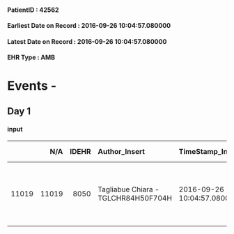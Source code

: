 
#### PatientID : 42562
#### Earliest Date on Record : 2016-09-26 10:04:57.080000
#### Latest Date on Record : 2016-09-26 10:04:57.080000
#### EHR Type : AMB

# Events - 

## Day 1

#### input
|       |    N/A |   IDEHR | Author_Insert                       | TimeStamp_Insert           | EHRType   |   PatientID |   IDDigitalSignDocument | persone_vicine   |   Unnamed: 0_x.1 |   IDANAMNESI_SOCIALE | Patient   | FamigliaAltro   | Paziente_T   | FamigliaAltro_T   |   Non_Rilevabile_x.1 | Note_Non_Rilevabile_x.1   | opt_Problemi   | chk_contr_sintomi   | chk_competenza                                 | opt_paziente_a   | opt_famiglia_a   | opt_adeguatezza   | ds_note_ad                                                                       | opt_paziente_solo   | opt_presente_assente   | Presenza_minori   | ds_familiari_coinv                                                     | opt_necessario   | opt_presente   | opt_risorse_ec   | opt_paziente_psi   | opt_Ins_vol   | ds_note_prio                                                                   | opt_inv_civile   | Needs               | opt_famiglia_psi   |
|------:|-------:|--------:|:------------------------------------|:---------------------------|:----------|------------:|------------------------:|:-----------------|-----------------:|---------------------:|:----------|:----------------|:-------------|:------------------|---------------------:|:--------------------------|:---------------|:--------------------|:-----------------------------------------------|:-----------------|:-----------------|:------------------|:---------------------------------------------------------------------------------|:--------------------|:-----------------------|:------------------|:-----------------------------------------------------------------------|:-----------------|:---------------|:-----------------|:-------------------|:--------------|:-------------------------------------------------------------------------------|:-----------------|:--------------------|:-------------------|
| 11019 |  11019 |    8050 | Tagliabue Chiara - TGLCHR84H50F704H | 2016-09-26 10:04:57.080000 | AMB       |       42562 |                  504130 | N/A              |             4223 |                 2738 | Si#1      | Si#1            | Parziale#2   | Si#1              |                    0 | NR                        | Si#1           | controllo sintomi#0 | competenza/capacit√† assistenziale caregiver#0 | Indefinite#2     | Congruenti#1     | Da valutare#2     | La famiglia non si sente in grado di gestire l'aggravamento clinico al domicilio | Si#1                | Assente#0              | No#0              | Due figli: Dario, coniugato, vive a Milano. Nicoletta vive a Vercelli. | Si#1             | No#0           | Adeguate#1       | No#0               | No#0          | Paziente con grave cardiopatia i curanti consigliano trasferimento in hospice. | No#0             | Clinici#0;Sociali#1 | No#0               |


